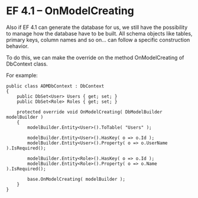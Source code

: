 # EF 4.1 – OnModelCreating

Also if EF 4.1 can generate the database for us, we still have the possibility to manage how the database have to be built.
All schema objects like tables, primary keys, column names and so on... can follow a specific construction behavior.

To do this, we can make the override on the method OnModelCreating of DbContext class.

For example:

    public class ADMDbContext : DbContext
    {
        public DbSet<User> Users { get; set; }
        public DbSet<Role> Roles { get; set; }
    
        protected override void OnModelCreating( DbModelBuilder modelBuilder )
        {
            modelBuilder.Entity<User>().ToTable( "Users" );
    
            modelBuilder.Entity<User>().HasKey( o => o.Id );
            modelBuilder.Entity<User>().Property( o => o.UserName ).IsRequired();
    
            modelBuilder.Entity<Role>().HasKey( o => o.Id );
            modelBuilder.Entity<Role>().Property( o => o.Name ).IsRequired();
    
            base.OnModelCreating( modelBuilder );
        }
    }
    
